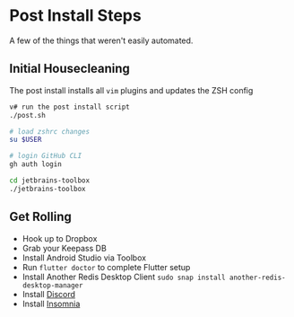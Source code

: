 # Post Install Steps

A few of the things that weren't easily automated.

## Initial Housecleaning

The post install installs all `vim` plugins and updates the ZSH config

```bash
v# run the post install script
./post.sh

# load zshrc changes
su $USER

# login GitHub CLI
gh auth login

cd jetbrains-toolbox
./jetbrains-toolbox
```

## Get Rolling

- Hook up to Dropbox
- Grab your Keepass DB
- Install Android Studio via Toolbox
- Run ```flutter doctor``` to complete Flutter setup
- Install Another Redis Desktop Client `sudo snap install another-redis-desktop-manager`
- Install [Discord](https://discord.com/download)
- Install [Insomnia](https://insomnia.rest)
